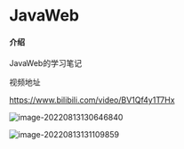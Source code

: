 # JavaWeb

#### 介绍
JavaWeb的学习笔记

视频地址

https://www.bilibili.com/video/BV1Qf4y1T7Hx

![image-20220813130646840](https://raw.githubusercontent.com/redyouzi/images-for-blog/main/img02/202208131306948.png)

![image-20220813131109859](https://raw.githubusercontent.com/redyouzi/images-for-blog/main/img02/202208131311922.png)

